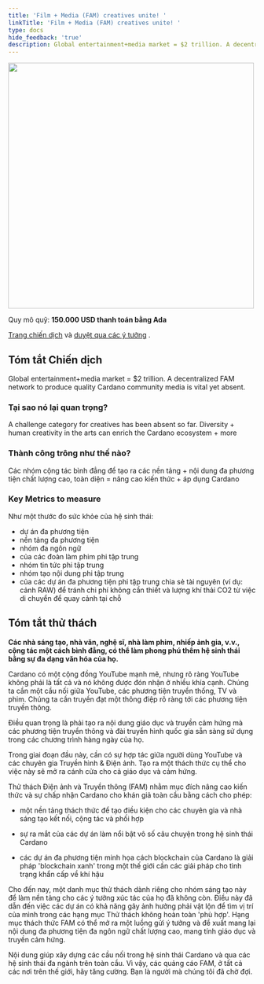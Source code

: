 ```yaml
---
title: 'Film + Media (FAM) creatives unite! '
linkTitle: 'Film + Media (FAM) creatives unite! '
type: docs
hide_feedback: 'true'
description: Global entertainment+media market = $2 trillion. A decentralized FAM network to produce quality Cardano community media is vital yet absent.
---
```


<img src="https://cardano.ideascale.com/community-library/accounts/93/936143/Public/20-Film--Media-FAM-creatives-unite-4e9e0a.png" style="width:500px;height500px">

Quy mô quỹ: **150.000 USD thanh toán bằng Ada**

[Trang chiến dịch](https://cardano.ideascale.com/c/idea/383633) và [duyệt qua các ý tưởng](https://cardano.ideascale.com/c/campaigns/26452/stage/all/ideas/unspecified) .

## Tóm tắt Chiến dịch

Global entertainment+media market = $2 trillion. A decentralized FAM network to produce quality Cardano community media is vital yet absent.

### Tại sao nó lại quan trọng?

A challenge category for creatives has been absent so far. Diversity + human creativity in the arts can enrich the Cardano ecosystem + more

### Thành công trông như thế nào?

Các nhóm cộng tác bình đẳng để tạo ra các nền tảng + nội dung đa phương tiện chất lượng cao, toàn diện = nâng cao kiến thức + áp dụng Cardano

### Key Metrics to measure

Như một thước đo sức khỏe của hệ sinh thái:

- dự án đa phương tiện
- nền tảng đa phương tiện
- nhóm đa ngôn ngữ
- của các đoàn làm phim phi tập trung
- nhóm tin tức phi tập trung
- nhóm tạo nội dung phi tập trung
- của các dự án đa phương tiện phi tập trung chia sẻ tài nguyên (ví dụ: cảnh RAW) để tránh chi phí không cần thiết và lượng khí thải CO2 từ việc di chuyển để quay cảnh tại chỗ

## Tóm tắt thử thách

**Các nhà sáng tạo, nhà văn, nghệ sĩ, nhà làm phim, nhiếp ảnh gia, v.v., cộng tác một cách bình đẳng, có thể làm phong phú thêm hệ sinh thái bằng sự đa dạng văn hóa của họ.**

Cardano có một cộng đồng YouTube mạnh mẽ, nhưng rõ ràng YouTube không phải là tất cả và nó không được đón nhận ở nhiều khía cạnh. Chúng ta cần một cầu nối giữa YouTube, các phương tiện truyền thống, TV và phim. Chúng ta cần truyền đạt một thông điệp rõ ràng tới các phương tiện truyền thông.

Điều quan trọng là phải tạo ra nội dung giáo dục và truyền cảm hứng mà các phương tiện truyền thông và đài truyền hình quốc gia sẵn sàng sử dụng trong các chương trình hàng ngày của họ.

Trong giai đoạn đầu này, cần có sự hợp tác giữa người dùng YouTube và các chuyên gia Truyền hình &amp; Điện ảnh. Tạo ra một thách thức cụ thể cho việc này sẽ mở ra cánh cửa cho cả giáo dục và cảm hứng.

Thử thách Điện ảnh và Truyền thông (FAM) nhằm mục đích nâng cao kiến thức và sự chấp nhận Cardano cho khán giả toàn cầu bằng cách cho phép:

- một nền tảng thách thức để tạo điều kiện cho các chuyên gia và nhà sáng tạo kết nối, cộng tác và phối hợp

- sự ra mắt của các dự án làm nổi bật vô số câu chuyện trong hệ sinh thái Cardano

- các dự án đa phương tiện minh họa cách blockchain của Cardano là giải pháp 'blockchain xanh' trong một thế giới cần các giải pháp cho tình trạng khẩn cấp về khí hậu

Cho đến nay, một danh mục thử thách dành riêng cho nhóm sáng tạo này để làm nền tảng cho các ý tưởng xúc tác của họ đã không còn. Điều này đã dẫn đến việc các dự án có khả năng gây ảnh hưởng phải vật lộn để tìm vị trí của mình trong các hạng mục Thử thách không hoàn toàn 'phù hợp'. Hạng mục thách thức FAM có thể mở ra một luồng gửi ý tưởng và đề xuất mang lại nội dung đa phương tiện đa ngôn ngữ chất lượng cao, mang tính giáo dục và truyền cảm hứng.

Nội dung giúp xây dựng các cầu nối trong hệ sinh thái Cardano và qua các hệ sinh thái đa ngành trên toàn cầu. Vì vậy, các quảng cáo FAM, ở tất cả các nơi trên thế giới, hãy tăng cường. Bạn là người mà chúng tôi đã chờ đợi.
